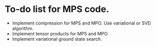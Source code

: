 # To-do list for MPS code.

- Implement compression for MPS and MPO. Use variational or SVD algorithm.
- Implement tensor products for MPS and MPO.
- Implement variational ground state search.

